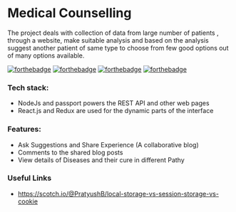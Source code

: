 
# Medical Counselling

The project deals with collection of data from large number of patients , through a website, make suitable analysis and based on the analysis suggest another patient of same type to choose from  few good options out of many options available.

[![forthebadge](https://forthebadge.com/images/badges/built-with-love.svg)](https://forthebadge.com)
[![forthebadge](https://forthebadge.com/images/badges/made-with-javascript.svg)](https://forthebadge.com)
[![forthebadge](https://forthebadge.com/images/badges/makes-people-smile.svg)](https://forthebadge.com)
[![forthebadge](https://forthebadge.com/images/badges/uses-git.svg)](https://forthebadge.com)

### Tech stack:

* NodeJs and passport powers the REST API and other web pages
* React.js and Redux are used for the dynamic parts of the interface


### Features:

* Ask Suggestions and Share Experience (A collaborative blog)
* Comments to the shared blog posts
* View details of Diseases and their cure in different Pathy

### Useful Links

* https://scotch.io/@PratyushB/local-storage-vs-session-storage-vs-cookie
